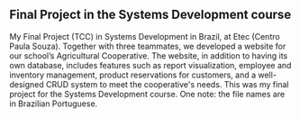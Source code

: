 ## **Final Project in the Systems Development course**

My Final Project (TCC) in Systems Development in Brazil, at Etec (Centro Paula Souza). Together with three teammates, we developed a website for our school’s Agricultural Cooperative. The website, in addition to having its own database, includes features such as report visualization, employee and inventory management, product reservations for customers, and a well-designed CRUD system to meet the cooperative's needs.
This was my final project for the Systems Development course. One note: the file names are in Brazilian Portuguese.
